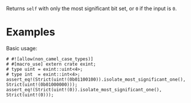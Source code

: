 Returns `self` with only the most significant bit set, or `0` if the input is `0`.

# Examples

Basic usage:

```
# #![allow(non_camel_case_types)]
# #[macro_use] extern crate exint;
# type uint = exint::uint<4>;
# type int  = exint::int<4>;
assert_eq!(Strict(uint!(0b01100100)).isolate_most_significant_one(), Strict(uint!(0b01000000)));
assert_eq!(Strict(uint!(0)).isolate_most_significant_one(), Strict(uint!(0)));
```
